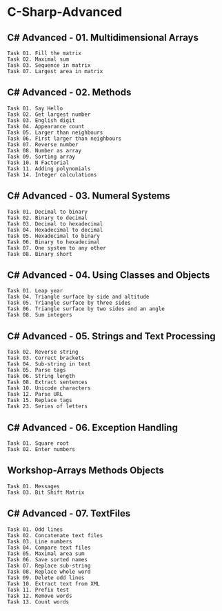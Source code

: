 # C-Sharp-Advanced

## C# Advanced - 01. Multidimensional Arrays</br>
    Task 01. Fill the matrix
    Task 02. Maximal sum
    Task 03. Sequence in matrix
    Task 07. Largest area in matrix
    
## C# Advanced - 02. Methods</br>
    Task 01. Say Hello
    Task 02. Get largest number
    Task 03. English digit
    Task 04. Appearance count
    Task 05. Larger than neighbours
    Task 06. First larger than neighbours
    Task 07. Reverse number
    Task 08. Number as array
    Task 09. Sorting array
    Task 10. N Factorial
    Task 11. Adding polynomials
    Task 14. Integer calculations

## C# Advanced - 03. Numeral Systems</br>
    Task 01. Decimal to binary
    Task 02. Binary to decimal
    Task 03. Decimal to hexadecimal
    Task 04. Hexadecimal to decimal
    Task 05. Hexadecimal to binary
    Task 06. Binary to hexadecimal
    Task 07. One system to any other
    Task 08. Binary short

## C# Advanced - 04. Using Classes and Objects</br>
    Task 01. Leap year
    Task 04. Triangle surface by side and altitude
    Task 05. Triangle surface by three sides
    Task 06. Triangle surface by two sides and an angle
    Task 08. Sum integers
    
## C# Advanced - 05. Strings and Text Processing</br>
    Task 02. Reverse string
    Task 03. Correct brackets
    Task 04. Sub-string in text
    Task 05. Parse tags
    Task 06. String length
    Task 08. Extract sentences
    Task 10. Unicode characters
    Task 12. Parse URL
    Task 15. Replace tags
    Task 23. Series of letters
    
## C# Advanced - 06. Exception Handling</br>
    Task 01. Square root 
    Task 02. Enter numbers
    
## Workshop-Arrays Methods Objects</br>
    Task 01. Messages 
    Task 03. Bit Shift Matrix 

## C# Advanced - 07. TextFiles</br>
    Task 01. Odd lines	
    Task 02. Concatenate text files	
    Task 03. Line numbers	
    Task 04. Compare text files	
    Task 05. Maximal area sum	
    Task 06. Save sorted names	
    Task 07. Replace sub-string	
    Task 08. Replace whole word	
    Task 09. Delete odd lines	
    Task 10. Extract text from XML	
    Task 11. Prefix test		
    Task 12. Remove words	
    Task 13. Count words
    
